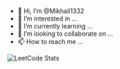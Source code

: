 - 👋 Hi, I’m @Mikhail1332
- 👀 I’m interested in ...
- 🌱 I’m currently learning ...
- 💞️ I’m looking to collaborate on ...
- 📫 How to reach me ...


![LeetCode Stats](https://leetcard.jacoblin.cool/Mikhail1332?theme=unicorn&font=Quicksand&ext=heatmap)
<!---
Mikhail1332/Mikhail1332 is a ✨ special ✨ repository because its `README.md` (this file) appears on your GitHub profile.
You can click the Preview link to take a look at your changes.
--->
